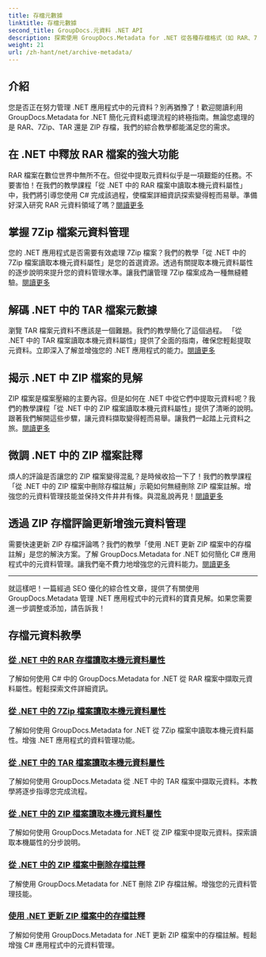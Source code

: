```yaml
---
title: 存檔元數據
linktitle: 存檔元數據
second_title: GroupDocs.元資料 .NET API
description: 探索使用 GroupDocs.Metadata for .NET 從各種存檔格式（如 RAR、7Zip、TAR 和 ZIP）中提取和管理元資料屬性的教學。
weight: 21
url: /zh-hant/net/archive-metadata/
---
```


## 介紹

您是否正在努力管理 .NET 應用程式中的元資料？別再猶豫了！歡迎閱讀利用 GroupDocs.Metadata for .NET 簡化元資料處理流程的終極指南。無論您處理的是 RAR、7Zip、TAR 還是 ZIP 存檔，我們的綜合教學都能滿足您的需求。

## 在 .NET 中釋放 RAR 檔案的強大功能

RAR 檔案在數位世界中無所不在。但從中提取元資料似乎是一項艱鉅的任務。不要害怕！在我們的教學課程「從 .NET 中的 RAR 檔案中讀取本機元資料屬性」中，我們將引導您使用 C# 完成該過程，使檔案詳細資訊探索變得輕而易舉。準備好深入研究 RAR 元資料領域了嗎？[閱讀更多](./read-native-metadata-rar-archives/)

## 掌握 7Zip 檔案元資料管理

您的 .NET 應用程式是否需要有效處理 7Zip 檔案？我們的教學「從 .NET 中的 7Zip 檔案讀取本機元資料屬性」是您的首選資源。透過有關提取本機元資料屬性的逐步說明來提升您的資料管理水準。讓我們讓管理 7Zip 檔案成為一種無縫體驗。[閱讀更多](./read-native-metadata-7zip-archives/)

## 解碼 .NET 中的 TAR 檔案元數據

瀏覽 TAR 檔案元資料不應該是一個難題。我們的教學簡化了這個過程。 「從 .NET 中的 TAR 檔案讀取本機元資料屬性」提供了全面的指南，確保您輕鬆提取元資料。立即深入了解並增強您的 .NET 應用程式的能力。[閱讀更多](./read-native-metadata-tar-archives/)

## 揭示 .NET 中 ZIP 檔案的見解

ZIP 檔案是檔案壓縮的主要內容。但是如何在 .NET 中從它們中提取元資料呢？我們的教學課程「從 .NET 中的 ZIP 檔案讀取本機元資料屬性」提供了清晰的說明。跟著我們解開這些步驟，讓元資料擷取變得輕而易舉。讓我們一起踏上元資料之旅。[閱讀更多](./read-native-metadata-zip-archives/)

## 微調 .NET 中的 ZIP 檔案註釋

煩人的評論是否讓您的 ZIP 檔案變得混亂？是時候收拾一下了！我們的教學課程「從 .NET 中的 ZIP 檔案中刪除存檔註解」示範如何無縫刪除 ZIP 檔案註解。增強您的元資料管理技能並保持文件井井有條。與混亂說再見！[閱讀更多](./remove-archive-comment-zip-files/)

## 透過 ZIP 存檔評論更新增強元資料管理

需要快速更新 ZIP 存檔評論嗎？我們的教學「使用 .NET 更新 ZIP 檔案中的存檔註解」是您的解決方案。了解 GroupDocs.Metadata for .NET 如何簡化 C# 應用程式中的元資料管理。讓我們毫不費力地增強您的元資料能力。[閱讀更多](./update-archive-comment-zip-files/)

---

就這樣吧！一篇經過 SEO 優化的綜合性文章，提供了有關使用 GroupDocs.Metadata 管理 .NET 應用程式中的元資料的寶貴見解。如果您需要進一步調整或添加，請告訴我！
## 存檔元資料教學
### [從 .NET 中的 RAR 存檔讀取本機元資料屬性](./read-native-metadata-rar-archives/)
了解如何使用 C# 中的 GroupDocs.Metadata for .NET 從 RAR 檔案中擷取元資料屬性。輕鬆探索文件詳細資訊。
### [從 .NET 中的 7Zip 檔案讀取本機元資料屬性](./read-native-metadata-7zip-archives/)
了解如何使用 GroupDocs.Metadata for .NET 從 7Zip 檔案中讀取本機元資料屬性。增強 .NET 應用程式的資料管理功能。
### [從 .NET 中的 TAR 檔案讀取本機元資料屬性](./read-native-metadata-tar-archives/)
了解如何使用 GroupDocs.Metadata 從 .NET 中的 TAR 檔案中擷取元資料。本教學將逐步指導您完成流程。
### [從 .NET 中的 ZIP 檔案讀取本機元資料屬性](./read-native-metadata-zip-archives/)
了解如何使用 GroupDocs.Metadata for .NET 從 ZIP 檔案中提取元資料。探索讀取本機屬性的分步說明。
### [從 .NET 中的 ZIP 檔案中刪除存檔註釋](./remove-archive-comment-zip-files/)
了解使用 GroupDocs.Metadata for .NET 刪除 ZIP 存檔註解。增強您的元資料管理技能。
### [使用 .NET 更新 ZIP 檔案中的存檔註釋](./update-archive-comment-zip-files/)
了解如何使用 GroupDocs.Metadata for .NET 更新 ZIP 檔案中的存檔註解。輕鬆增強 C# 應用程式中的元資料管理。